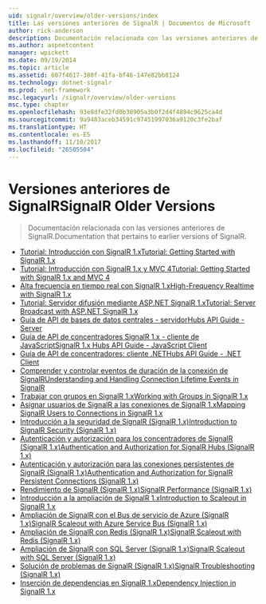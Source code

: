 ```yaml
---
uid: signalr/overview/older-versions/index
title: Las versiones anteriores de SignalR | Documentos de Microsoft
author: rick-anderson
description: Documentación relacionada con las versiones anteriores de SignalR.
ms.author: aspnetcontent
manager: wpickett
ms.date: 09/19/2014
ms.topic: article
ms.assetid: 607f4617-380f-41fa-bf46-147e82bb8124
ms.technology: dotnet-signalr
ms.prod: .net-framework
msc.legacyurl: /signalr/overview/older-versions
msc.type: chapter
ms.openlocfilehash: 93e8dfe32fd0b38905a3b0f2d4f4894c9625ca4d
ms.sourcegitcommit: 9a9483aceb34591c97451997036a9120c3fe2baf
ms.translationtype: HT
ms.contentlocale: es-ES
ms.lasthandoff: 11/10/2017
ms.locfileid: "26505504"
---
```

<a name="signalr-older-versions"></a><span data-ttu-id="c0831-103">Versiones anteriores de SignalR</span><span class="sxs-lookup"><span data-stu-id="c0831-103">SignalR Older Versions</span></span>
====================
> <span data-ttu-id="c0831-104">Documentación relacionada con las versiones anteriores de SignalR.</span><span class="sxs-lookup"><span data-stu-id="c0831-104">Documentation that pertains to earlier versions of SignalR.</span></span>


- [<span data-ttu-id="c0831-105">Tutorial: Introducción con SignalR 1.x</span><span class="sxs-lookup"><span data-stu-id="c0831-105">Tutorial: Getting Started with SignalR 1.x</span></span>](tutorial-getting-started-with-signalr.md)
- [<span data-ttu-id="c0831-106">Tutorial: Introducción con SignalR 1.x y MVC 4</span><span class="sxs-lookup"><span data-stu-id="c0831-106">Tutorial: Getting Started with SignalR 1.x and MVC 4</span></span>](tutorial-getting-started-with-signalr-and-mvc-4.md)
- [<span data-ttu-id="c0831-107">Alta frecuencia en tiempo real con SignalR 1.x</span><span class="sxs-lookup"><span data-stu-id="c0831-107">High-Frequency Realtime with SignalR 1.x</span></span>](tutorial-high-frequency-realtime-with-signalr.md)
- [<span data-ttu-id="c0831-108">Tutorial: Servidor difusión mediante ASP.NET SignalR 1.x</span><span class="sxs-lookup"><span data-stu-id="c0831-108">Tutorial: Server Broadcast with ASP.NET SignalR 1.x</span></span>](tutorial-server-broadcast-with-aspnet-signalr.md)
- [<span data-ttu-id="c0831-109">Guía de API de bases de datos centrales - servidor</span><span class="sxs-lookup"><span data-stu-id="c0831-109">Hubs API Guide - Server</span></span>](signalr-1x-hubs-api-guide-server.md)
- [<span data-ttu-id="c0831-110">Guía de API de concentradores SignalR 1.x - cliente de JavaScript</span><span class="sxs-lookup"><span data-stu-id="c0831-110">SignalR 1.x Hubs API Guide - JavaScript Client</span></span>](signalr-1x-hubs-api-guide-javascript-client.md)
- [<span data-ttu-id="c0831-111">Guía de API de concentradores: cliente .NET</span><span class="sxs-lookup"><span data-stu-id="c0831-111">Hubs API Guide - .NET Client</span></span>](signalr-1x-hubs-api-guide-net-client.md)
- [<span data-ttu-id="c0831-112">Comprender y controlar eventos de duración de la conexión de SignalR</span><span class="sxs-lookup"><span data-stu-id="c0831-112">Understanding and Handling Connection Lifetime Events in SignalR</span></span>](handling-connection-lifetime-events.md)
- [<span data-ttu-id="c0831-113">Trabajar con grupos en SignalR 1.x</span><span class="sxs-lookup"><span data-stu-id="c0831-113">Working with Groups in SignalR 1.x</span></span>](working-with-groups.md)
- [<span data-ttu-id="c0831-114">Asignar usuarios de SignalR a las conexiones de SignalR 1.x</span><span class="sxs-lookup"><span data-stu-id="c0831-114">Mapping SignalR Users to Connections in SignalR 1.x</span></span>](mapping-users-to-connections.md)
- [<span data-ttu-id="c0831-115">Introducción a la seguridad de SignalR (SignalR 1.x)</span><span class="sxs-lookup"><span data-stu-id="c0831-115">Introduction to SignalR Security (SignalR 1.x)</span></span>](introduction-to-security.md)
- [<span data-ttu-id="c0831-116">Autenticación y autorización para los concentradores de SignalR (SignalR 1.x)</span><span class="sxs-lookup"><span data-stu-id="c0831-116">Authentication and Authorization for SignalR Hubs (SignalR 1.x)</span></span>](hub-authorization.md)
- [<span data-ttu-id="c0831-117">Autenticación y autorización para las conexiones persistentes de SignalR (SignalR 1.x)</span><span class="sxs-lookup"><span data-stu-id="c0831-117">Authentication and Authorization for SignalR Persistent Connections (SignalR 1.x)</span></span>](persistent-connection-authorization.md)
- [<span data-ttu-id="c0831-118">Rendimiento de SignalR (SignalR 1.x)</span><span class="sxs-lookup"><span data-stu-id="c0831-118">SignalR Performance (SignalR 1.x)</span></span>](signalr-performance.md)
- [<span data-ttu-id="c0831-119">Introducción a la ampliación de SignalR 1.x</span><span class="sxs-lookup"><span data-stu-id="c0831-119">Introduction to Scaleout in SignalR 1.x</span></span>](scaleout-in-signalr.md)
- [<span data-ttu-id="c0831-120">Ampliación de SignalR con el Bus de servicio de Azure (SignalR 1.x)</span><span class="sxs-lookup"><span data-stu-id="c0831-120">SignalR Scaleout with Azure Service Bus (SignalR 1.x)</span></span>](scaleout-with-windows-azure-service-bus.md)
- [<span data-ttu-id="c0831-121">Ampliación de SignalR con Redis (SignalR 1.x)</span><span class="sxs-lookup"><span data-stu-id="c0831-121">SignalR Scaleout with Redis (SignalR 1.x)</span></span>](scaleout-with-redis.md)
- [<span data-ttu-id="c0831-122">Ampliación de SignalR con SQL Server (SignalR 1.x)</span><span class="sxs-lookup"><span data-stu-id="c0831-122">SignalR Scaleout with SQL Server (SignalR 1.x)</span></span>](scaleout-with-sql-server.md)
- [<span data-ttu-id="c0831-123">Solución de problemas de SignalR (SignalR 1.x)</span><span class="sxs-lookup"><span data-stu-id="c0831-123">SignalR Troubleshooting (SignalR 1.x)</span></span>](troubleshooting.md)
- [<span data-ttu-id="c0831-124">Inserción de dependencias en SignalR 1.x</span><span class="sxs-lookup"><span data-stu-id="c0831-124">Dependency Injection in SignalR 1.x</span></span>](dependency-injection.md)
